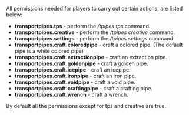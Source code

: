 All permissions needed for players to carry out certain actions, are listed below:
* **transportpipes.tps** - perform the _/tpipes tps_ command.
* **transportpipes.creative** - perform the _/tpipes creative_ command.
* **transportpipes.settings** - perform the _/tpipes settings_ command
* **transportpipes.craft.coloredpipe** - craft a colored pipe. (The default pipe is a white colored pipe)
* **transportpipes.craft.extractionpipe** - craft an extraction pipe.
* **transportpipes.craft.goldenpipe** - craft a golden pipe.
* **transportpipes.craft.icepipe** - craft an icepipe.
* **transportpipes.craft.ironpipe** - craft an iron pipe.
* **transportpipes.craft.voidpipe** - craft a void pipe.
* **transportpipes.craft.craftingpipe** - craft a crafting pipe.
* **transportpipes.craft.wrench** - craft a wrench.

By default all the permissions except for tps and creative are true.
